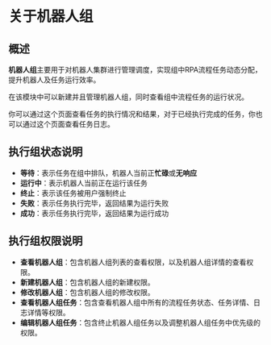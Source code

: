# 关于机器人组

## 概述

**机器人组**主要用于对机器人集群进行管理调度，实现组中RPA流程任务动态分配，提升机器人及任务运行效率。

在该模块中可以新建并且管理机器人组，同时查看组中流程任务的运行状况。

你可以通过这个页面查看任务的执行情况和结果，对于已经执行完成的任务，你也可以通过这个页面查看任务日志。

## 执行组状态说明

- **等待**：表示任务在组中排队，机器人当前正**忙碌**或**无响应**
- **运行中**：表示机器人当前正在运行该任务
- **终止**：表示该任务被用户强制终止
- **失败**：表示任务执行完毕，返回结果为运行失败
- **成功**：表示任务执行完毕，返回结果为运行成功

## 执行组权限说明

- **查看机器人组**：包含机器人组列表的查看权限，以及机器人组详情的查看权限。
- **新建机器人组**：包含机器人组的新建权限。
- **修改机器人组**：包含机器人组的修改权限。
- **查看机器人组任务**：包含查看机器人组中所有的流程任务状态、任务详情、日志详情等权限。
- **编辑机器人组任务**：包含终止机器人组任务以及调整机器人组任务中优先级的权限。
